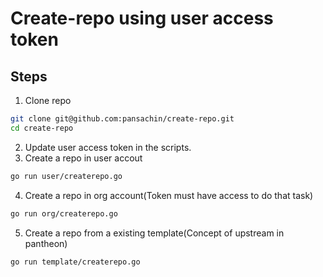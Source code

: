 # Create-repo using user access token

## Steps
1. Clone repo
```bash
git clone git@github.com:pansachin/create-repo.git
cd create-repo
```
2. Update user access token in the scripts.
3. Create a repo in user accout
```bash
go run user/createrepo.go
```

4. Create a repo in org account(Token must have access to do that task)
```bash
go run org/createrepo.go
```

5. Create a repo from a existing template(Concept of upstream in pantheon)
```bash
go run template/createrepo.go
```
